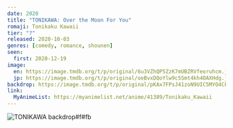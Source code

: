 ```yaml
---
date: 2020
title: "TONIKAWA: Over the Moon For You"
romaji: Tonikaku Kawaii
tier: "?"
released: 2020-10-03
genres: [comedy, romance, shounen]
seen:
  first: 2020-12-19
image:
  en: https://image.tmdb.org/t/p/original/6u3VZhQP5ZzK7mUBZRVfeoruhcm.jpg
  jp: https://image.tmdb.org/t/p/original/oeBvxDQoYlw9c5Smt4kh4OAXHdg.jpg
backdrop: https://image.tmdb.org/t/p/original/pKAx7FPsJ41zoN9UIC5MYO4CFsH.jpg
link:
  MyAnimeList: https://myanimelist.net/anime/41389/Tonikaku_Kawaii
---
```


![TONIKAWA backdrop#f#fb](https://image.tmdb.org/t/p/original/rnf2BDKeF1sxPEPhAcdvL0auuxr.jpg "Source: TMDB")
